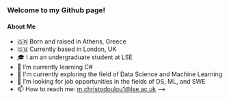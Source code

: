 ### Welcome to my Github page!

#### About Me

- 🇬🇷 Born and raised in Athens, Greece
- 🇬🇧 Currently based in London, UK
- 🎓 I am an undergraduate student at LSE
- 🌱 I’m currently learning C#
- 🔬 I'm currently exploring the field of Data Science and Machine Learning
- 🚀 I’m looking for job opportunities in the fields of DS, ML, and SWE
- 📫 How to reach me: m.christodoulou1@lse.ac.uk 
-->
